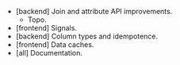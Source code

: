 * [backend] Join and attribute API improvements.
	* Topo.
* [frontend] Signals.
* [backend] Column types and idempotence.
* [frontend] Data caches.
* [all] Documentation.
